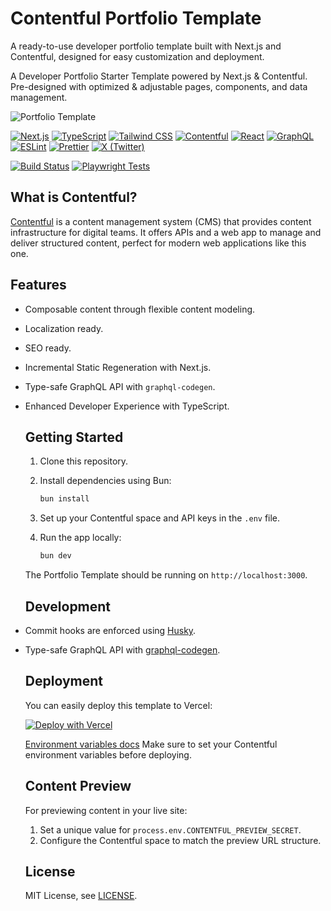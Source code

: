 # Contentful Portfolio Template

   A ready-to-use developer portfolio template built with Next.js and Contentful, designed for easy customization and deployment.

   A Developer Portfolio Starter Template powered by Next.js & Contentful. Pre-designed with optimized & adjustable pages, components, and data management.

   ![Portfolio Template](portfolio-template.jpg 'Portfolio Template')

   [![Next.js](https://img.shields.io/badge/Next.js-000000?style=for-the-badge&logo=nextdotjs&logoColor=white)](https://nextjs.org)
   [![TypeScript](https://img.shields.io/badge/TypeScript-007ACC?style=for-the-badge&logo=typescript&logoColor=white)](https://www.typescriptlang.org)
   [![Tailwind CSS](https://img.shields.io/badge/Tailwind_CSS-38B2AC?style=for-the-badge&logo=tailwind-css&logoColor=white)](https://tailwindcss.com)
   [![Contentful](https://img.shields.io/badge/Contentful-2478CC?style=for-the-badge&logo=contentful&logoColor=white)](https://www.contentful.com)
   [![React](https://img.shields.io/badge/React-20232A?style=for-the-badge&logo=react&logoColor=61DAFB)](https://reactjs.org)
   [![GraphQL](https://img.shields.io/badge/GraphQL-E10098?style=for-the-badge&logo=graphql&logoColor=white)](https://graphql.org)
   [![ESLint](https://img.shields.io/badge/ESLint-4B32C3?style=for-the-badge&logo=eslint&logoColor=white)](https://eslint.org)
   [![Prettier](https://img.shields.io/badge/Prettier-F7B93E?style=for-the-badge&logo=prettier&logoColor=black)](https://prettier.io)
   [![X (Twitter)](https://img.shields.io/badge/X-AGIManifesto-000000?style=for-the-badge&logo=x&logoColor=white)](https://x.com/AGIManifesto)

   [![Build Status](https://img.shields.io/github/workflow/status/patgpt/contentful-portfolio-template/CI)](https://github.com/patgpt/contentful-portfolio-template/actions)
   [![Playwright Tests](https://img.shields.io/github/actions/workflow/status/patgpt/my-contentful-portfolio/playwright.yml?label=e2e-tests)](https://github.com/patgpt/my-contentful-portfolio/actions/workflows/playwright.yml)

   ## What is Contentful?

   [Contentful](https://www.contentful.com/) is a content management system (CMS) that provides content infrastructure for digital teams. It offers APIs and a web app to manage and deliver structured content, perfect for modern web applications like this one.

   ## Features

- Composable content through flexible content modeling.
- Localization ready.
- SEO ready.
- Incremental Static Regeneration with Next.js.
- Type-safe GraphQL API with `graphql-codegen`.
- Enhanced Developer Experience with TypeScript.

   ## Getting Started

   1. Clone this repository.
   2. Install dependencies using Bun:

      ```bash
      bun install
      ```

   3. Set up your Contentful space and API keys in the `.env` file.
   4. Run the app locally:

      ```bash
      bun dev
      ```

   The Portfolio Template should be running on `http://localhost:3000`.

   ## Development

- Commit hooks are enforced using [Husky](https://github.com/typicode/husky).
- Type-safe GraphQL API with [graphql-codegen](https://www.the-guild.dev/graphql/codegen).

   ## Deployment

   You can easily deploy this template to Vercel:

   [![Deploy with Vercel](https://vercel.com/button)](https://vercel.com/new/clone?repository-url=https%3A%2F%2Fgithub.com%2Fpatgpt%2Fcontentful-portfolio-template&env=CONTENTFUL_SPACE_ID,CONTENTFUL_ACCESS_TOKEN,CONTENTFUL_PREVIEW_ACCESS_TOKEN&envDescription=API%20Keys%20needed%20for%20the%20application&envLink=https%3A%2F%2Fgithub.com%2Fpatgpt%2Fcontentful-portfolio-template%23environment-variables)

   [Environment variables docs](https://vercel.com/docs/concepts/projects/environment-variables)
   Make sure to set your Contentful environment variables before deploying.

   ## Content Preview

   For previewing content in your live site:

   1. Set a unique value for `process.env.CONTENTFUL_PREVIEW_SECRET`.
   2. Configure the Contentful space to match the preview URL structure.

   ## License

   MIT License, see [LICENSE](./LICENSE).
